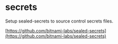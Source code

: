 # secrets
Setup sealed-secrets to source control secrets files.

[https://github.com/bitnami-labs/sealed-secrets](https://github.com/bitnami-labs/sealed-secrets)
